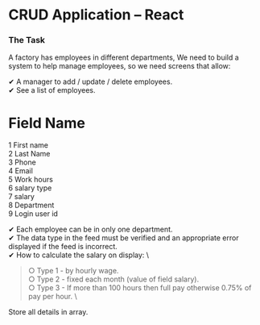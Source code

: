 # CRUD Application – React 

### The Task

A factory has employees in different departments,
We need to build a system to help manage employees, so we need screens that allow:

✔ A manager to add / update / delete employees. \
✔ See a list of employees.

#       Field Name
1       First name \
2       Last Name \
3       Phone \
4       Email \
5       Work hours \
6       salary type \
7       salary \
8       Department \
9       Login user id

✔ Each employee can be in only one department. \
✔ The data type in the feed must be verified and an appropriate error displayed if the feed is incorrect. \
✔ How to calculate the salary on display: \
  > ○ Type 1 - by hourly wage. \
  > ○ Type 2 - fixed each month (value of field salary). \
  > ○ Type 3 - If more than 100 hours then full pay otherwise 0.75% of pay per hour. \

Store all details in array.
